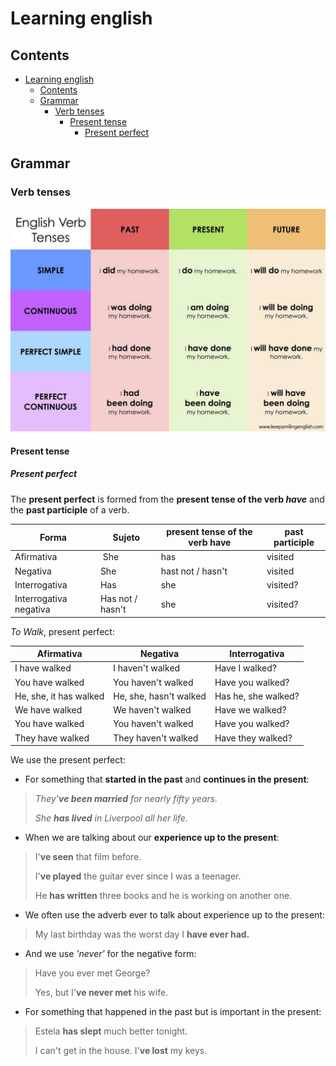# Learning english

## Contents

- [Learning english](#learning-english)
  - [Contents](#contents)
  - [Grammar](#grammar)
    - [Verb tenses](#verb-tenses)
      - [Present tense](#present-tense)
        - [Present perfect](#present-perfect)

## Grammar

### Verb tenses

![english verb tenses](./img/001-english-verb-tenses.jpeg)

#### Present tense

##### Present perfect

The **present perfect** is formed from the **present tense of the verb *have*** and the **past participle** of a verb.

| Forma | Sujeto | present tense of the verb **have** | past participle |
| ----- | ------ | ---------------------------------- | --------------- |
| Afirmativa | She | has | visited |
| Negativa | She | hast not / hasn't | visited |
| Interrogativa | Has | she | visited? |
| Interrogativa negativa | Has not / hasn't | she | visited? |

*To Walk*, present perfect:

| Afirmativa | Negativa | Interrogativa |
| ---------- | -------- | ------------- |
| I have walked | I haven't walked | Have I walked? |
| You have walked | You haven't walked | Have you walked? |
| He, she, it has walked | He, she, hasn't walked | Has he, she walked? |
| We have walked | We haven't walked | Have we walked? |
| You have walked | You haven't walked | Have you walked? |
| They have walked | They haven't walked | Have they walked? |

We use the present perfect:

- For something that **started in the past** and **continues in the present**:

> *They'**ve been married** for nearly fifty years.*
>
> *She **has lived** in Liverpool all her life.*

- When we are talking about our **experience up to the present**:

> I'**ve seen** that film before.
>
> I'**ve played** the guitar ever since I was a teenager.
>
>He **has written** three books and he is working on another one.

- We often use the adverb ever to talk about experience up to the present:

> My last birthday was the worst day I **have ever had.**

- And we use *'never'* for the negative form:

> Have you ever met George?
>
> Yes, but I'**ve never met** his wife.

- For something that happened in the past but is important in the present:

> Estela **has slept** much better tonight.
>
> I can't get in the house. I'**ve lost** my keys.
